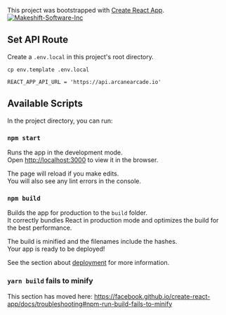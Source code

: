 This project was bootstrapped with [Create React App](https://github.com/facebook/create-react-app).
[![Makeshift-Software-Inc](https://circleci.com/gh/Makeshift-Software-Inc/arcane_arcade-frontend/.svg?style=svg)](<LINK>)

## Set API Route
Create a `.env.local` in this project's root directory.

`cp env.template .env.local`

`REACT_APP_API_URL = 'https://api.arcanearcade.io'`


## Available Scripts

In the project directory, you can run:

### `npm start`

Runs the app in the development mode.<br />
Open [http://localhost:3000](http://localhost:3000) to view it in the browser.

The page will reload if you make edits.<br />
You will also see any lint errors in the console.

### `npm build`

Builds the app for production to the `build` folder.<br />
It correctly bundles React in production mode and optimizes the build for the best performance.

The build is minified and the filenames include the hashes.<br />
Your app is ready to be deployed!

See the section about [deployment](https://facebook.github.io/create-react-app/docs/deployment) for more information.


### `yarn build` fails to minify

This section has moved here: https://facebook.github.io/create-react-app/docs/troubleshooting#npm-run-build-fails-to-minify
